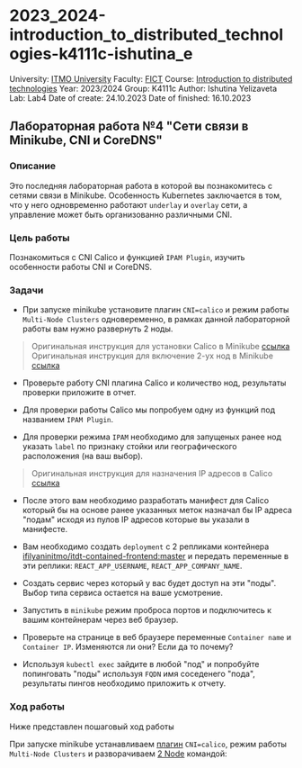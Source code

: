 # 2023_2024-introduction_to_distributed_technologies-k4111c-ishutina_e
University: [ITMO University](https://itmo.ru/ru/)
Faculty: [FICT](https://fict.itmo.ru)
Course: [Introduction to distributed technologies](https://github.com/itmo-ict-faculty/introduction-to-distributed-technologies)
Year: 2023/2024
Group: K4111с
Author: Ishutina Yelizaveta
Lab: Lab4
Date of create: 24.10.2023
Date of finished: 16.10.2023

## Лабораторная работа №4 "Сети связи в Minikube, CNI и CoreDNS"
### Описание

Это последняя лабораторная работа в которой вы познакомитесь с сетями связи в Minikube. Особенность Kubernetes заключается в том, что у него одновременно работают `underlay` и `overlay`  сети, а управление может быть организованно различными CNI.

### Цель работы

Познакомиться с CNI Calico и функцией `IPAM Plugin`, изучить особенности работы CNI и CoreDNS.


### Задачи

- При запуске minikube установите плагин `CNI=calico` и режим работы `Multi-Node Clusters` одновеременно, в рамках данной лабораторной работы вам нужно развернуть 2 ноды.

> Оригинальная инструкция для установки Calico в Minikube [ссылка](https://projectcalico.docs.tigera.io/getting-started/kubernetes/minikube)
> Оригинальная инструкция для включение 2-ух нод в Minikube [ссылка](https://minikube.sigs.k8s.io/docs/tutorials/multi_node/)

- Проверьте работу CNI плагина Calico и количество нод, результаты проверки приложите в отчет.

- Для проверки работы Calico мы попробуем одну из функций под названием `IPAM Plugin`.

- Для проверки режима `IPAM` необходимо для запущеных ранее нод указать `label` по признаку стойки или географического расположения (на ваш выбор).
  
> Оригинальная инструкция для назначения IP адресов в Calico [ссылка](https://projectcalico.docs.tigera.io/networking/assign-ip-addresses-topology)

- После этого вам необходимо разработать манифест для Calico который бы на основе ранее указанных меток назначал бы IP адреса "подам" исходя из пулов IP адресов которые вы указали в манифесте.

- Вам необходимо создать `deployment` с 2 репликами контейнера [ifilyaninitmo/itdt-contained-frontend:master](https://hub.docker.com/repository/docker/ifilyaninitmo/itdt-contained-frontend) и передать переменные в эти реплики: `REACT_APP_USERNAME`, `REACT_APP_COMPANY_NAME`.

- Создать сервис через который у вас будет доступ на эти "поды". Выбор типа сервиса остается на ваше усмотрение. 

- Запустить в `minikube` режим проброса портов и подключитесь к вашим контейнерам через веб браузер.

- Проверьте на странице в веб браузере переменные `Container name` и `Container IP`. Изменяются ли они? Если да то почему?

- Используя `kubectl exec` зайдите в любой "под" и попробуйте попинговать "поды" используя `FQDN` имя соседенего "пода", результаты пингов необходимо приложить к отчету.

### Ход работы
Ниже представлен пошаговый ход работы 

При запуске minikube устанавливаем [плагин](https://projectcalico.docs.tigera.io/getting-started/kubernetes/minikube) `CNI=calico`, режим работы `Multi-Node Clusters` и разворачиваем [2 Node](https://minikube.sigs.k8s.io/docs/tutorials/multi_node/) командой:

